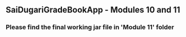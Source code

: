 ## SaiDugariGradeBookApp - Modules 10 and 11
### Please find the final working jar file in 'Module 11' folder
